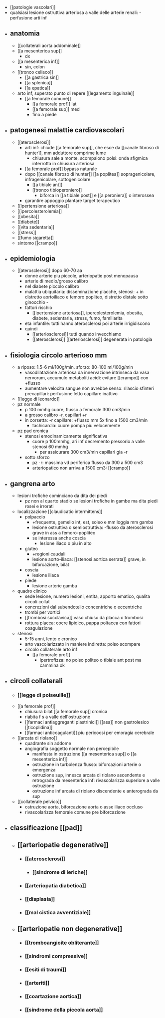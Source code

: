 - [[patologie vascolari]]
- qualsiasi lesione ostruttiva arteriosa a valle delle arterie renali: -perfusione arti inf
- ## anatomia
	- [[collaterali aorta addominale]]
	- [[a mesenterica sup]]
		- dx
	- [[a mesenterica inf]]
		- sin, colon
	- [[tronco celiaco]]
		- [[a gastrica sin]]
		- [[a splenica]]
		- [[a epatica]]
	- arto inf, superato punto di repere [[legamento inguinale]]
		- [[a femorale comune]]
			- [[a femorale prof]] lat
			- [[a femorale sup]] med
			- fino a piede
- ## patogenesi malattie cardiovascolari
	- [[aterosclerosi]]
		- arti inf: chiude [[a femorale sup]], che esce da [[canale fibroso di hunter]], mm adduttore comprime lume
			- chiusura sale a monte, scompaiono polsi: onda sfigmica interrotta in chiusura arteriosa
		- [[a femorale prof]] bypass naturale
		- dopo [[canale fibroso di hunter]] [[a poplitea]] sopragenicolare, infragenicolare, sottogenicolare
			- [[a tibiale ant]]
			- [[tronco tibioperoniero]]
				- biforca in [[a tibiale post]] e [[a peroniera]] o interossea
		- garantire appoggio plantare target terapeutico
	- [[ipertensione arteriosa]]
	- [[ipercolesterolemia]]
	- [[obesita]]
	- [[diabete]]
	- [[vita sedentaria]]
	- [[stress]]
	- [[fumo sigaretta]]
	- sintomo [[crampo]]
- ## epidemiologia
	- [[aterosclerosi]] dopo 60-70 aa
		- donne arterie piu piccole, arteriopatie post menopausa
		- arterie di medio/grosso calibro
		- nel diabete piccolo calibro
		- malattia ubiquitaria: disseminazione placche, stenosi: + in distretto aortoiliaco e femoro popliteo, distretto distale sotto ginocchio -
		- fattori rischio
			- [[ipertensione arteriosa]], ipercolesterolemia, obesita, diabete, sedentaria, stress, fumo, familiarita
		- eta infantile: tutti hanno aterosclerosi poi arterie irrigidiscono
		- quindi
			- [[arteriosclerosi]] tutti quando invecchiamo
			- [[aterosclerosi]] [[arteriosclerosi]] degenerata in patologia
- ## fisiologia circolo arterioso mm
	- a riposo: 1.5-6 ml/100g/min. sforzo: 80-100 ml/100g/min
		- vasodilatazione arteriosa da innervazione intrinseca da vasa nervorum, accumulo metaboliti acidi: evitare [[crampo]] con +flusso
		- aumentare velocita sangue non avrebbe senso: rilascio sfinteri precapillari: perfusione letto capillare inattivo
	- [[legge di leonardo]]
	- pz normale
		- p 100 mmhg cuore, flusso a femorale 300 cm3/min
		- a grosso calibro -r, capillari +r
		- in corsetta: -r capillare: +flusso mm 5x fino a 1500 cm3/min
			- tachicardia: cuore pompa piu velocemente
	- pz pad cronica
		- stenosi emodinamicamente significativa
			- cuore p 100mmhg, ari inf decremento pressorio a valle stenosi 60 mmhg
				- per assicurare 300 cm3/min capillari gia -r
		- sotto sforzo
			- pz -r: massima vd periferica flusso da 300 a 500 cm3
			- arteriopatico non arriva a 1500 cm3: [[crampo]]
- ## gangrena arto
	- lesioni trofiche cominciano da dita dei piedi
		- pz non al quarto stadio se lesioni trofiche in gambe ma dita piedi rosei e irrorati
	- localizzazione [[claudicatio intermittens]]
		- polpaccio
			- +frequente, gemello int, est, soleo e mm loggia mm gamba
			- lesione ostruttiva o semiostruttiva: -flusso da aterosclerosi grave in ass a femoro-popliteo
			- se interessa anche coscia
				- lesione iliaco o piu in alto
		- gluteo
			- +regioni caudali
			- lesione aorto-iliaca: [[stenosi aortica serrata]] grave, in biforcazione, bilat
		- coscia
			- lesione iliaca
		- piede
			- lesione arterie gamba
	- quadro clinico
		- sede lesione, numero lesioni, entita, apporto ematico, qualita circoli collat
		- concrezioni dal subendotelio concentriche o eccentriche
		- trombi per vortici
		- [[trombosi succlavica]] vaso chiuso da placca o trombosi
		- rottura placca: cocre lipidico, pappa poltacea con fattori coagulazione
	- stenosi
		- 5-15 anni, lento e cronico
		- arto vascolarizzato in maniere indiretta: polso scompare
		- circolo collaterale arto inf
			- [[a femorale prof]]
				- ipertrofizza: no polso politeo o tibiale ant post ma cammina ok
- ## circoli collaterali
	- ### [[legge di poiseuille]]
	- [[a femorale prof]]
		- chiusura bilat [[a femorale sup]] cronica
		- riabita f s a valle dell'ostruzione
		- [[farmaci antiaggreganti piastrinici]] [[asa]] non gastrolesico [[ticoplidina]]
		- [[farmaci anticoagulanti]] piu pericoosi per emoragia cerebrale
	- [[arcata di riolano]]
		- quadrante sin addome
		- angiografia soggetto normale non percepibile
			- manifesta in ostruzione [[a mesenterica sup]] o [[a mesenterica inf]]
			- ostruzione in turbolenza flusso: biforcazioni arterie o emergenza
			- ostruzione sup, innesca arcata di riolano ascendente e retrograda da mesenterica inf: rivascolarizza superiore a valle ostruzione
			- ostruzione inf arcata di riolano discendente e anterograda da sup
	- [[collaterale pelvico]]
		- ostruzione aorta, biforcazione aorta o asse iliaco occluso
		- rivascolarizza femorale comune pre biforcazione
- ## classificazione [[pad]]
	- ## [[arteriopatie degenerative]]
		- ### [[aterosclerosi]]
			- ### [[sindrome di leriche]]
		- ### [[arteriopatia diabetica]]
		- ### [[displasia]]
		- ### [[mal cistica avventiziale]]
	- ## [[arteriopatie non degenerative]]
		- ### [[tromboangioite obliterante]]
		- ### [[sindromi compressive]]
		- ### [[esiti di traumi]]
		- ### [[arteriti]]
		- ### [[coartazione aortica]]
		- ### [[sindrome della piccola aorta]]